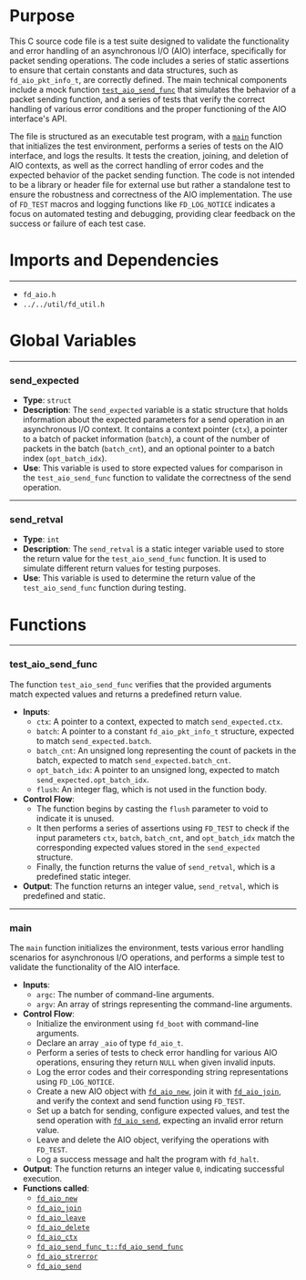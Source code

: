 # Purpose
This C source code file is a test suite designed to validate the functionality and error handling of an asynchronous I/O (AIO) interface, specifically for packet sending operations. The code includes a series of static assertions to ensure that certain constants and data structures, such as `fd_aio_pkt_info_t`, are correctly defined. The main technical components include a mock function [`test_aio_send_func`](#test_aio_send_func) that simulates the behavior of a packet sending function, and a series of tests that verify the correct handling of various error conditions and the proper functioning of the AIO interface's API.

The file is structured as an executable test program, with a [`main`](#main) function that initializes the test environment, performs a series of tests on the AIO interface, and logs the results. It tests the creation, joining, and deletion of AIO contexts, as well as the correct handling of error codes and the expected behavior of the packet sending function. The code is not intended to be a library or header file for external use but rather a standalone test to ensure the robustness and correctness of the AIO implementation. The use of `FD_TEST` macros and logging functions like `FD_LOG_NOTICE` indicates a focus on automated testing and debugging, providing clear feedback on the success or failure of each test case.
# Imports and Dependencies

---
- `fd_aio.h`
- `../../util/fd_util.h`


# Global Variables

---
### send\_expected
- **Type**: `struct`
- **Description**: The `send_expected` variable is a static structure that holds information about the expected parameters for a send operation in an asynchronous I/O context. It contains a context pointer (`ctx`), a pointer to a batch of packet information (`batch`), a count of the number of packets in the batch (`batch_cnt`), and an optional pointer to a batch index (`opt_batch_idx`).
- **Use**: This variable is used to store expected values for comparison in the `test_aio_send_func` function to validate the correctness of the send operation.


---
### send\_retval
- **Type**: `int`
- **Description**: The `send_retval` is a static integer variable used to store the return value for the `test_aio_send_func` function. It is used to simulate different return values for testing purposes.
- **Use**: This variable is used to determine the return value of the `test_aio_send_func` function during testing.


# Functions

---
### test\_aio\_send\_func<!-- {{#callable:test_aio_send_func}} -->
The function `test_aio_send_func` verifies that the provided arguments match expected values and returns a predefined return value.
- **Inputs**:
    - `ctx`: A pointer to a context, expected to match `send_expected.ctx`.
    - `batch`: A pointer to a constant `fd_aio_pkt_info_t` structure, expected to match `send_expected.batch`.
    - `batch_cnt`: An unsigned long representing the count of packets in the batch, expected to match `send_expected.batch_cnt`.
    - `opt_batch_idx`: A pointer to an unsigned long, expected to match `send_expected.opt_batch_idx`.
    - `flush`: An integer flag, which is not used in the function body.
- **Control Flow**:
    - The function begins by casting the `flush` parameter to void to indicate it is unused.
    - It then performs a series of assertions using `FD_TEST` to check if the input parameters `ctx`, `batch`, `batch_cnt`, and `opt_batch_idx` match the corresponding expected values stored in the `send_expected` structure.
    - Finally, the function returns the value of `send_retval`, which is a predefined static integer.
- **Output**: The function returns an integer value, `send_retval`, which is predefined and static.


---
### main<!-- {{#callable:main}} -->
The `main` function initializes the environment, tests various error handling scenarios for asynchronous I/O operations, and performs a simple test to validate the functionality of the AIO interface.
- **Inputs**:
    - `argc`: The number of command-line arguments.
    - `argv`: An array of strings representing the command-line arguments.
- **Control Flow**:
    - Initialize the environment using `fd_boot` with command-line arguments.
    - Declare an array `_aio` of type `fd_aio_t`.
    - Perform a series of tests to check error handling for various AIO operations, ensuring they return `NULL` when given invalid inputs.
    - Log the error codes and their corresponding string representations using `FD_LOG_NOTICE`.
    - Create a new AIO object with [`fd_aio_new`](fd_aio.c.driver.md#fd_aio_new), join it with [`fd_aio_join`](fd_aio.c.driver.md#fd_aio_join), and verify the context and send function using `FD_TEST`.
    - Set up a batch for sending, configure expected values, and test the send operation with [`fd_aio_send`](fd_aio.h.driver.md#fd_aio_send), expecting an invalid error return value.
    - Leave and delete the AIO object, verifying the operations with `FD_TEST`.
    - Log a success message and halt the program with `fd_halt`.
- **Output**: The function returns an integer value `0`, indicating successful execution.
- **Functions called**:
    - [`fd_aio_new`](fd_aio.c.driver.md#fd_aio_new)
    - [`fd_aio_join`](fd_aio.c.driver.md#fd_aio_join)
    - [`fd_aio_leave`](fd_aio.c.driver.md#fd_aio_leave)
    - [`fd_aio_delete`](fd_aio.c.driver.md#fd_aio_delete)
    - [`fd_aio_ctx`](fd_aio.h.driver.md#fd_aio_ctx)
    - [`fd_aio_send_func_t::fd_aio_send_func`](fd_aio.h.driver.md#fd_aio_send_func_t::fd_aio_send_func)
    - [`fd_aio_strerror`](fd_aio.c.driver.md#fd_aio_strerror)
    - [`fd_aio_send`](fd_aio.h.driver.md#fd_aio_send)



